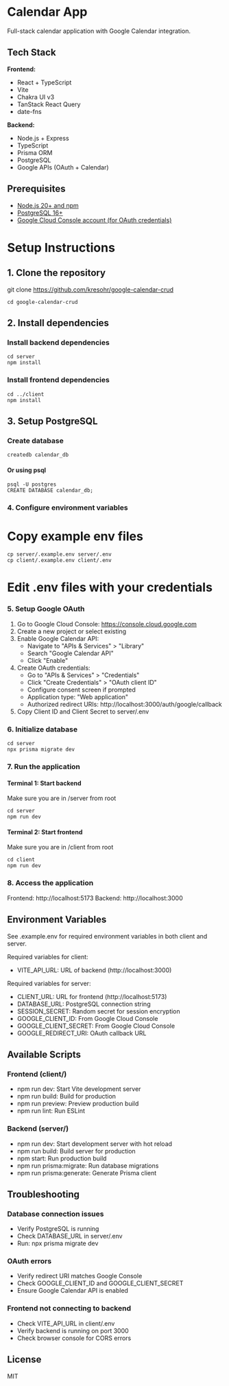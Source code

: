# Calendar App

Full-stack calendar application with Google Calendar integration.

## Tech Stack

**Frontend:**

- React + TypeScript
- Vite
- Chakra UI v3
- TanStack React Query
- date-fns

**Backend:**

- Node.js + Express
- TypeScript
- Prisma ORM
- PostgreSQL
- Google APIs (OAuth + Calendar)

## Prerequisites

- [Node.js 20+ and npm](https://nodejs.org/en/download/)
- [PostgreSQL 16+](https://www.postgresql.org/download/)
- [Google Cloud Console account (for OAuth credentials)](https://console.cloud.google.com/)

# Setup Instructions

## 1. Clone the repository

git clone <https://github.com/kresohr/google-calendar-crud>

```
cd google-calendar-crud
```

## 2. Install dependencies

### Install backend dependencies

```
cd server
npm install
```

### Install frontend dependencies

```
cd ../client
npm install
```

## 3. Setup PostgreSQL

### Create database

```
createdb calendar_db
```

#### Or using psql

```
psql -U postgres
CREATE DATABASE calendar_db;
```

### 4. Configure environment variables

# Copy example env files

```
cp server/.example.env server/.env
cp client/.example.env client/.env
```

# Edit .env files with your credentials

### 5. Setup Google OAuth

1. Go to Google Cloud Console: https://console.cloud.google.com
2. Create a new project or select existing
3. Enable Google Calendar API:
   - Navigate to "APIs & Services" > "Library"
   - Search "Google Calendar API"
   - Click "Enable"
4. Create OAuth credentials:
   - Go to "APIs & Services" > "Credentials"
   - Click "Create Credentials" > "OAuth client ID"
   - Configure consent screen if prompted
   - Application type: "Web application"
   - Authorized redirect URIs: http://localhost:3000/auth/google/callback
5. Copy Client ID and Client Secret to server/.env

### 6. Initialize database

```
cd server
npx prisma migrate dev
```

### 7. Run the application

#### Terminal 1: Start backend

Make sure you are in /server from root

```
cd server
npm run dev
```

#### Terminal 2: Start frontend

Make sure you are in /client from root

```
cd client
npm run dev
```

### 8. Access the application

Frontend: http://localhost:5173
Backend: http://localhost:3000

## Environment Variables

See .example.env for required environment variables in both client and server.

Required variables for client:

- VITE_API_URL: URL of backend (http://localhost:3000)

Required variables for server:

- CLIENT_URL: URL for frontend (http://localhost:5173)
- DATABASE_URL: PostgreSQL connection string
- SESSION_SECRET: Random secret for session encryption
- GOOGLE_CLIENT_ID: From Google Cloud Console
- GOOGLE_CLIENT_SECRET: From Google Cloud Console
- GOOGLE_REDIRECT_URI: OAuth callback URL

## Available Scripts

### Frontend (client/)

- npm run dev: Start Vite development server
- npm run build: Build for production
- npm run preview: Preview production build
- npm run lint: Run ESLint

### Backend (server/)

- npm run dev: Start development server with hot reload
- npm run build: Build server for production
- npm start: Run production build
- npm run prisma:migrate: Run database migrations
- npm run prisma:generate: Generate Prisma client

## Troubleshooting

### Database connection issues

- Verify PostgreSQL is running
- Check DATABASE_URL in server/.env
- Run: npx prisma migrate dev

### OAuth errors

- Verify redirect URI matches Google Console
- Check GOOGLE_CLIENT_ID and GOOGLE_CLIENT_SECRET
- Ensure Google Calendar API is enabled

### Frontend not connecting to backend

- Check VITE_API_URL in client/.env
- Verify backend is running on port 3000
- Check browser console for CORS errors

## License

MIT
